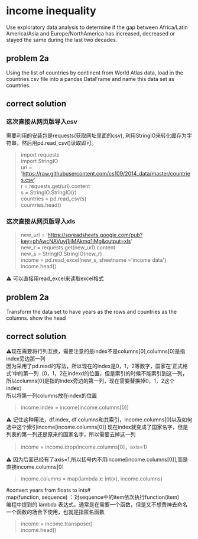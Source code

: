 # income inequality
Use exploratory data analysis to determine if the gap between Africa/Latin America/Asia and Europe/NorthAmerica has increased, decreased or stayed the same during the last two decades.

## problem 2a  
Using the list of countries by continent from World Atlas data, load in the countries.csv file into a pandas DataFrame and name this data set as countries. 

## correct solution  
### 这次直接从网页版导入csv  
需要利用的安装包是requests(获取网址里面的csv), 利用StringIO来转化缓存为字符串，然后用pd.read_csv()读取即可。  
> import requests  
import StringIO  
url = 'https://raw.githubusercontent.com/cs109/2014_data/master/countries.csv'  
r = requests.get(url).content  
s = StringIO.StringIO(r)  
countries = pd.read_csv(s)  
countries.head()  
### 这次直接从网页版导入xls
> new_url = 'https://spreadsheets.google.com/pub?key=phAwcNAVuyj1jiMAkmq1iMg&output=xls'  
new_r = requests.get(new_url).content  
new_s = StringIO.StringIO(new_r)  
income = pd.read_excel(new_s, sheetname ='income data')  
income.head()  

⚠️ 可以直接用read_excel来读取excel格式  

## problem 2a  
Transform the data set to have years as the rows and countries as the columns. show the head  
## correct solution  
⚠️现在需要将行列互换，需要注意的是index不是columns[0],columns[0]是指index旁边那一列  
因为采用了pd.read的写法，所以现在的index是0，1，2等数字，国家在‘正式格式’中的第一列（0，1，2在indexd的位置，但是索引的时候不能索引到这一列，所以columns[0]是指的index旁边的第一列，现在需要替换掉0，1，2这个index）  
所以将第一列columns放在index的位置  
> income.index = income[income.columns[0]]  

⚠️ 记住这种用法，df.index, df.columns和其索引，income.columns[0]以及如何选中这个索引income[income.columns[0]]
现在index就变成了国家名字，但是列表的第一列还是原来的国家名字，所以需要去掉这一列  
> income = income.drop(income.columns[0]，axis=1)  

⚠️ 因为后面已经有了axis=1,所以括号内不用income[income.columns[0]],而是直接income.columns[0]
  
  
> income.columns = map(lambda x: int(x), income.columns)  


#convert years from floats to ints#  
map(function, sequence) ：对sequence中的item依次执行function(item)  
编程中提到的 lambda 表达式，通常是在需要一个函数，但是又不想费神去命名一个函数的场合下使用，也就是指匿名函数  

> income = income.transpose()  
income.head()  




